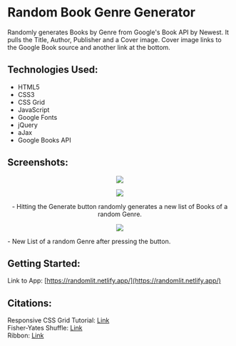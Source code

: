 # **Random Book Genre Generator**
Randomly generates Books by Genre from Google's Book API by Newest. It pulls the Title, Author, Publisher and a Cover image. Cover image links to the Google Book source and another link at the bottom.

## Technologies Used:

- HTML5
- CSS3
- CSS Grid
- JavaScript
- Google Fonts
- jQuery
- aJax
- Google Books API

## Screenshots:
<p align="center"><img src="https://i.imgur.com/E59UdTB.png"></p>

<p align="center"><img src="https://i.imgur.com/AwpPgvn.png"></p>

<p align="center">- Hitting the Generate button randomly generates a new list of Books of a random Genre.</p>

<p align="center"><img src="https://i.imgur.com/0gkiz9N.png"></p>

<p align="left">- New List of a random Genre after pressing the button.</p>

## Getting Started:

Link to App: [https://randomlit.netlify.app/](https://randomlit.netlify.app/)

## Citations:

Responsive CSS Grid Tutorial: [Link](https://www.youtube.com/watch?v=68O6eOGAGqA)<br>
Fisher-Yates Shuffle: [Link](https://bost.ocks.org/mike/shuffle/)<br>
Ribbon: [Link](https://codepen.io/Magns/pen/QpbjEe)